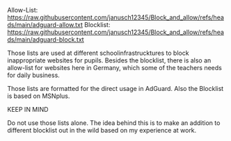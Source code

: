 Allow-List: https://raw.githubusercontent.com/janusch12345/Block_and_allow/refs/heads/main/adguard-allow.txt
Blocklist: https://raw.githubusercontent.com/janusch12345/Block_and_allow/refs/heads/main/adguard-block.txt


Those lists are used at different schoolinfrastrucktures to block inappropriate websites for pupils. Besides the blocklist, there is also an allow-list for websites here in Germany, which some of the teachers needs for daily business. 

Those lists are formatted for the direct usage in AdGuard. Also the Blocklist is based on MSNplus.

KEEP IN MIND

Do not use those lists alone. The idea behind this is to make an addition to different blocklist out in the wild based on my experience at work. 